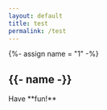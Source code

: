 ```yaml
---
layout: default
title: test
permalink: /test
---
```

{%- assign name = "1" -%}


<section class="bp-section is-small bp-section-pagetitle">
    <div class="bp-container">
        <div class="row">
            <div class="col">
                <h1 class="has-text-white"><b>{{- name -}}</b></h1>
            </div>
        </div>
    </div>
</section>
<div markdown="1">
    Have **fun!**
</div>
